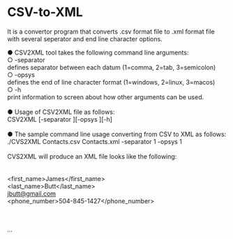 # CSV-to-XML
It is a convertor program that converts .csv format file to .xml format file with several seperator and end line character options.<br>

● CSV2XML tool takes the following command line arguments: <br>
○ -separator <br>
defines separator between each datum (1=comma, 2=tab, 3=semicolon) <br>
○ -opsys <br>
defines the end of line character format (1=windows, 2=linux, 3=macos) <br>
○ -h <br>
print information to screen about how other arguments can be used. <br>
<br>
● Usage of CSV2XML file as follows: <br>
CSV2XML <inputfile> <outputfile> [-separator <P1>][-opsys <P2>][-h] <br>
  <br>
● The sample command line usage converting from CSV to XML as follows: <br> 
./CVS2XML Contacts.csv Contacts.xml -separator 1 -opsys 1 <br> 
<br>
CVS2XML will produce an XML file looks like the following: <br> 
<contacts> <br>
  <row id=”1”> <br> 
    <first_name>James</first_name><br>
    <last_name>Butt</last_name> <br>
    <email>jbutt@gmail.com</email> <br>
    <phone_number>504-845-1427</phone_number> <br>
    <address/><br>
  </row> <br>
  ... <br>
</contacts> <br>
